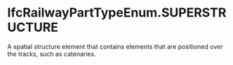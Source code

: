 IfcRailwayPartTypeEnum.SUPERSTRUCTURE
=====================================
A spatial structure element that contains elements that are positioned over
the tracks, such as catenaries.


